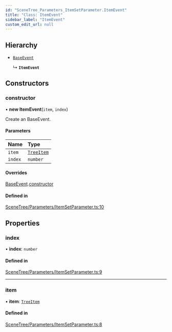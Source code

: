 ```yaml
---
id: "SceneTree_Parameters_ItemSetParameter.ItemEvent"
title: "Class: ItemEvent"
sidebar_label: "ItemEvent"
custom_edit_url: null
---
```




## Hierarchy

- [`BaseEvent`](../../Utilities/Utilities_BaseEvent.BaseEvent)

  ↳ **`ItemEvent`**

## Constructors

### constructor

• **new ItemEvent**(`item`, `index`)

Create an BaseEvent.

#### Parameters

| Name | Type |
| :------ | :------ |
| `item` | [`TreeItem`](../SceneTree_TreeItem.TreeItem) |
| `index` | `number` |

#### Overrides

[BaseEvent](../../Utilities/Utilities_BaseEvent.BaseEvent).[constructor](../../Utilities/Utilities_BaseEvent.BaseEvent#constructor)

#### Defined in

[SceneTree/Parameters/ItemSetParameter.ts:10](https://github.com/ZeaInc/zea-engine/blob/8dadca029/src/SceneTree/Parameters/ItemSetParameter.ts#L10)

## Properties

### index

• **index**: `number`

#### Defined in

[SceneTree/Parameters/ItemSetParameter.ts:9](https://github.com/ZeaInc/zea-engine/blob/8dadca029/src/SceneTree/Parameters/ItemSetParameter.ts#L9)

___

### item

• **item**: [`TreeItem`](../SceneTree_TreeItem.TreeItem)

#### Defined in

[SceneTree/Parameters/ItemSetParameter.ts:8](https://github.com/ZeaInc/zea-engine/blob/8dadca029/src/SceneTree/Parameters/ItemSetParameter.ts#L8)

